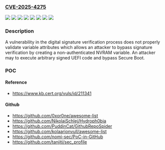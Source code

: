 ### [CVE-2025-4275](https://cve.mitre.org/cgi-bin/cvename.cgi?name=CVE-2025-4275)
![](https://img.shields.io/static/v1?label=Product&message=InsydeH2O&color=blue)
![](https://img.shields.io/static/v1?label=Version&message=Kernel%205.2%20&color=brightgreen)
![](https://img.shields.io/static/v1?label=Version&message=Kernel%205.3%20&color=brightgreen)
![](https://img.shields.io/static/v1?label=Version&message=Kernel%205.4%20&color=brightgreen)
![](https://img.shields.io/static/v1?label=Version&message=Kernel%205.5%20&color=brightgreen)
![](https://img.shields.io/static/v1?label=Version&message=Kernel%205.6%20&color=brightgreen)
![](https://img.shields.io/static/v1?label=Version&message=Kernel%205.7%20&color=brightgreen)
![](https://img.shields.io/static/v1?label=Vulnerability&message=cwe-284%3A%20Improper%20Access%20Control&color=brightgreen)

### Description

A vulnerability in the digital signature verification process does not properly validate variable attributes which allows an attacker to bypass signature verification by creating a non-authenticated NVRAM variable. An attacker may to execute arbitrary signed UEFI code and bypass Secure Boot.

### POC

#### Reference
- https://www.kb.cert.org/vuls/id/211341

#### Github
- https://github.com/0xor0ne/awesome-list
- https://github.com/NikolajSchlej/Hydroph0bia
- https://github.com/PuddinCat/GithubRepoSpider
- https://github.com/kolaarionvull/awesome-list
- https://github.com/nomi-sec/PoC-in-GitHub
- https://github.com/tanjiti/sec_profile

